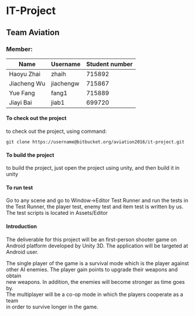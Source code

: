# IT-Project
## Team Aviation
### Member:
|Name        |Username            |Student number         |
|------------|--------------------|-----------------------|
|Haoyu Zhai  |zhaih               |715892                 |
|Jiacheng Wu |jiachengw           |715867                 |
|Yue Fang    |fang1               |715889                 |
|Jiayi Bai   |jiab1               |699720                 | 
  

#### To check out the project 
to check out the project, using command:
```
git clone https://username@bitbucket.org/aviation2016/it-project.git
```

#### To build the project
to build the project, just open the project using unity, and then build it in  
unity

#### To run test
Go to any scene and go to Window->Editor Test Runner and run the tests in the
Test Runner, the player test, enemy test and item test is written by us.
The test scripts is located in Assets/Editor 

#### Introduction
The deliverable for this project will be an first-person shooter game on  
Android platform developed by Unity 3D. The application will be targeted at  
Android user.

The single player of the game is a survival mode which is the player against  
other AI enemies. The player gain points to upgrade their weapons and obtain  
new weapons. In addition, the enemies will become stronger as time goes by.  
The multiplayer will be a co-op mode in which the players cooperate as a team  
in order to survive longer in the game.
